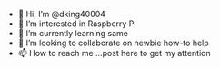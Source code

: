- 👋 Hi, I’m @dking40004
- 👀 I’m interested in Raspberry Pi 
- 🌱 I’m currently learning same
- 💞️ I’m looking to collaborate on newbie how-to help
- 📫 How to reach me ...post here to get my attention

<!---
dking40004/dking40004 is a ✨ special ✨ repository because its `README.md` (this file) appears on your GitHub profile.
You can click the Preview link to take a look at your changes.
--->
